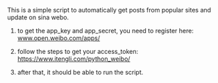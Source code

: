 This is a simple script to automatically get posts from popular sites and update on sina webo.

1. to get the app_key and app_secret, you need to register here: www.open.weibo.com/apps/

2. follow the steps to get your access_token: https://www.itengli.com/python_weibo/

3. after that, it should be able to run the script.
